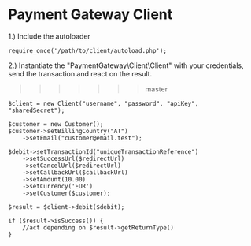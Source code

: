 Payment Gateway Client
==============

1.) Include the autoloader
```
require_once('/path/to/client/autoload.php');
```

2.) Instantiate the "PaymentGateway\Client\Client" with your credentials, send the transaction and react on the result.
>>>>>>> master

```
$client = new Client("username", "password", "apiKey", "sharedSecret");

$customer = new Customer();
$customer->setBillingCountry("AT")
	->setEmail("customer@email.test");

$debit->setTransactionId("uniqueTransactionReference")
	->setSuccessUrl($redirectUrl)
	->setCancelUrl($redirectUrl)
	->setCallbackUrl($callbackUrl)
	->setAmount(10.00)
	->setCurrency('EUR')
	->setCustomer($customer);

$result = $client->debit($debit);

if ($result->isSuccess()) {
	//act depending on $result->getReturnType()
}

```
